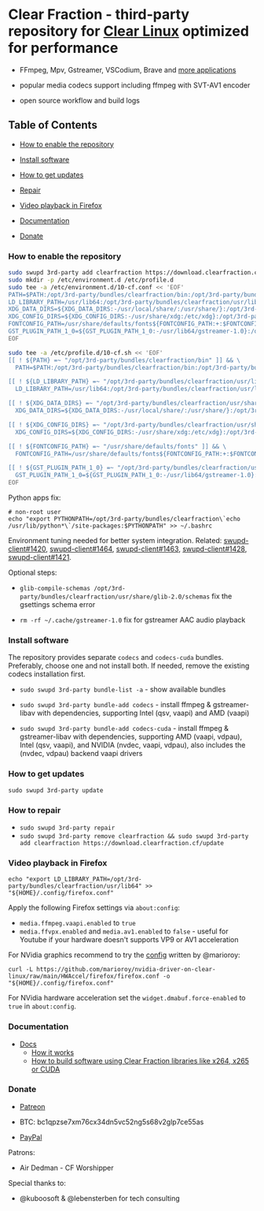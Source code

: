 # Clear Fraction - third-party repository for [Clear Linux](https://clearlinux.org/) optimized for performance

- FFmpeg, Mpv, Gstreamer, VSCodium, Brave and [more applications](https://github.com/clearfraction/bundles/tree/master/configs)

- popular media codecs support including ffmpeg with SVT-AV1 encoder

- open source workflow and build logs

## Table of Contents

- [How to enable the repository](#how-to-enable-the-repository)

- [Install software](#install)

- [How to get updates](#update)

- [Repair](#repair)

- [Video playback in Firefox](#firefox)

- [Documentation](#docs) 

- [Donate](#donate)

### <a id="how-to-enable-the-repository"></a>How to enable the repository

```bash
sudo swupd 3rd-party add clearfraction https://download.clearfraction.cf/update
sudo mkdir -p /etc/environment.d /etc/profile.d
sudo tee -a /etc/environment.d/10-cf.conf << 'EOF'
PATH=$PATH:/opt/3rd-party/bundles/clearfraction/bin:/opt/3rd-party/bundles/clearfraction/usr/bin:/opt/3rd-party/bundles/clearfraction/usr/local/bin
LD_LIBRARY_PATH=/usr/lib64:/opt/3rd-party/bundles/clearfraction/usr/lib64:/opt/3rd-party/bundles/clearfraction/usr/local/lib64${LD_LIBRARY_PATH:+:$LD_LIBRARY_PATH}
XDG_DATA_DIRS=${XDG_DATA_DIRS:-/usr/local/share/:/usr/share/}:/opt/3rd-party/bundles/clearfraction/usr/share/:/opt/3rd-party/bundles/clearfraction/usr/local/share/
XDG_CONFIG_DIRS=${XDG_CONFIG_DIRS:-/usr/share/xdg:/etc/xdg}:/opt/3rd-party/bundles/clearfraction/usr/share/xdg:/opt/3rd-party/bundles/clearfraction/etc/xdg
FONTCONFIG_PATH=/usr/share/defaults/fonts${FONTCONFIG_PATH:+:$FONTCONFIG_PATH}
GST_PLUGIN_PATH_1_0=${GST_PLUGIN_PATH_1_0:-/usr/lib64/gstreamer-1.0}:/opt/3rd-party/bundles/clearfraction/usr/lib64/gstreamer-1.0
EOF

sudo tee -a /etc/profile.d/10-cf.sh << 'EOF'
[[ ! ${PATH} =~ "/opt/3rd-party/bundles/clearfraction/bin" ]] && \
  PATH=$PATH:/opt/3rd-party/bundles/clearfraction/bin:/opt/3rd-party/bundles/clearfraction/usr/bin:/opt/3rd-party/bundles/clearfraction/usr/local/bin

[[ ! ${LD_LIBRARY_PATH} =~ "/opt/3rd-party/bundles/clearfraction/usr/lib64" ]] && \
  LD_LIBRARY_PATH=/usr/lib64:/opt/3rd-party/bundles/clearfraction/usr/lib64:/opt/3rd-party/bundles/clearfraction/usr/local/lib64${LD_LIBRARY_PATH:+:$LD_LIBRARY_PATH}

[[ ! ${XDG_DATA_DIRS} =~ "/opt/3rd-party/bundles/clearfraction/usr/share" ]] && \
  XDG_DATA_DIRS=${XDG_DATA_DIRS:-/usr/local/share/:/usr/share/}:/opt/3rd-party/bundles/clearfraction/usr/share/:/opt/3rd-party/bundles/clearfraction/usr/local/share/

[[ ! ${XDG_CONFIG_DIRS} =~ "/opt/3rd-party/bundles/clearfraction/usr/share/xdg" ]] && \
  XDG_CONFIG_DIRS=${XDG_CONFIG_DIRS:-/usr/share/xdg:/etc/xdg}:/opt/3rd-party/bundles/clearfraction/usr/share/xdg:/opt/3rd-party/bundles/clearfraction/etc/xdg

[[ ! ${FONTCONFIG_PATH} =~ "/usr/share/defaults/fonts" ]] && \
  FONTCONFIG_PATH=/usr/share/defaults/fonts${FONTCONFIG_PATH:+:$FONTCONFIG_PATH}

[[ ! ${GST_PLUGIN_PATH_1_0} =~ "/opt/3rd-party/bundles/clearfraction/usr/lib64/gstreamer-1.0" ]] && \
  GST_PLUGIN_PATH_1_0=${GST_PLUGIN_PATH_1_0:-/usr/lib64/gstreamer-1.0}:/opt/3rd-party/bundles/clearfraction/usr/lib64/gstreamer-1.0
EOF
```


Python apps fix:
```
# non-root user
echo "export PYTHONPATH=/opt/3rd-party/bundles/clearfraction\`echo /usr/lib/python*\`/site-packages:$PYTHONPATH" >> ~/.bashrc
```

Environment tuning needed for better system integration. Related: [swupd-client#1420](https://github.com/clearlinux/swupd-client/issues/1420), [swupd-client#1464](https://github.com/clearlinux/swupd-client/issues/1464), [swupd-client#1463](https://github.com/clearlinux/swupd-client/issues/1463), [swupd-client#1428](https://github.com/clearlinux/swupd-client/issues/1428), [swupd-client#1421](https://github.com/clearlinux/swupd-client/issues/1421).

Optional steps:

- `glib-compile-schemas /opt/3rd-party/bundles/clearfraction/usr/share/glib-2.0/schemas` fix the gsettings schema error

- `rm -rf ~/.cache/gstreamer-1.0` fix for gstreamer AAC audio playback

### <a id="install"></a>Install software

The repository provides separate `codecs` and `codecs-cuda` bundles. Preferably, choose one and not install both. If needed, remove the existing codecs installation first.

- `sudo swupd 3rd-party bundle-list -a` - show available bundles

- `sudo swupd 3rd-party bundle-add codecs` - install ffmpeg & gstreamer-libav with dependencies, supporting Intel (qsv, vaapi) and AMD (vaapi) 

- `sudo swupd 3rd-party bundle-add codecs-cuda` - install ffmpeg & gstreamer-libav with dependencies, supporting AMD (vaapi, vdpau), Intel (qsv, vaapi), and NVIDIA (nvdec, vaapi, vdpau), also includes the (nvdec, vdpau) backend vaapi drivers


### <a id="updates"></a>How to get updates

`sudo swupd 3rd-party update`

### <a id="repair"></a>How to repair

- `sudo swupd 3rd-party repair`
- `sudo swupd 3rd-party remove clearfraction && sudo swupd 3rd-party add clearfraction https://download.clearfraction.cf/update`

### <a id="firefox"></a>Video playback in Firefox

```
echo "export LD_LIBRARY_PATH=/opt/3rd-party/bundles/clearfraction/usr/lib64" >> "${HOME}/.config/firefox.conf"
```
Apply the following Firefox settings via `about:config`:

- `media.ffmpeg.vaapi.enabled` to `true`
- `media.ffvpx.enabled` and `media.av1.enabled` to `false` - useful for Youtube if your hardware doesn't supports VP9 or AV1 acceleration

For NVidia graphics recommend to try the [config](https://github.com/marioroy/nvidia-driver-on-clear-linux/blob/main/HWAccel/firefox/firefox.conf) written by @marioroy:

```
curl -L https://github.com/marioroy/nvidia-driver-on-clear-linux/raw/main/HWAccel/firefox/firefox.conf -o "${HOME}/.config/firefox.conf"
```

For NVidia hardware acceleration set the `widget.dmabuf.force-enabled` to `true` in `about:config`.

### <a id="docs"></a>Documentation

- [Docs](https://github.com/clearfraction/docs)
  - [How it works](https://github.com/clearfraction/docs/blob/main/README.md#how-it-works)
  - [How to build software using Clear Fraction libraries like x264, x265 or CUDA](https://github.com/clearfraction/docs/blob/main/README.md#how-to-build-software-using-clear-fraction-libraries-like-x264-x265-or-cuda) 



### <a id="donate"></a>Donate

- [Patreon](https://www.patreon.com/clearfraction)

- BTC: bc1qpzse7xm76cx34dn5vc52ng5s68v2glp7ce55as

- [PayPal](https://www.paypal.com/donate/?hosted_button_id=L7ML8QJSLBTUE)

Patrons: 

- Air Dedman - CF Worshipper

Special thanks to:

- @kuboosoft & @lebensterben for tech consulting
